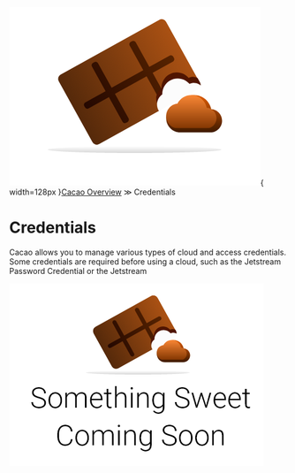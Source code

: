 ![cacao logo](images/cacao-logo.png){ width=128px }[Cacao Overview](overview.md) &gg; Credentials

# Credentials

Cacao allows you to manage various types of cloud and access credentials. Some credentials are required before using a cloud, such as the Jetstream Password Credential or the Jetstream 

![something sweet coming soon](images/SweetA.png)